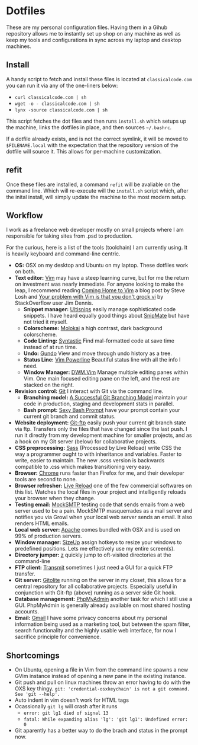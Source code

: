 Dotfiles 
========

These are my personal configuration files. Having them in a Gihub repository
allows me to instantly set up shop on any machine as well as keep my tools and
configurations in sync across my laptop and desktop machines.

Install 
-------

A handy script to fetch and install these files is located at
`classicalcode.com` you can run it via any of the one-liners below:

- `curl classicalcode.com | sh`
- `wget -o - classicalcode.com | sh`
- `lynx -source classicalcode.com | sh`

This script fetches the dot files and then runs `install.sh` which setups up
the machine, links the dotfiles in place, and then sources `~/.bashrc`.

If a dotfile already exists, and is not the correct symlink, it will be moved
to `$FILENAME.local` with the expectation that the repository version of the
dotfile will source it. This allows for per-machine customization.

refit
-----

Once these files are installed, a command `refit` will be avaliable on the
command line. Which will re-execute will the `install.sh` script which, after
the inital install, will simply update the machine to the most modern setup.

Workflow 
--------

I work as a freelance web developer mostly on small projects where I am
responsible for taking sites from .psd to production. 

For the curious, here is a list of the tools (toolchain) I am currently using.
It is heavily keyboard and command-line centric.

- __OS:__ OSX on my desktop and Ubuntu on my laptop. These dotfiles work on
  both. 
- __Text editor:__ [Vim](http://www.vim.org/) may have a steep learning curve,
  but for me the return on investment was nearly immediate. For anyone looking
  to make the leap, I recommend reading [Coming Home to
  Vim](http://stevelosh.com/blog/2010/09/coming-home-to-vim/) a blog post by
  Steve Losh and [Your problem with Vim is that you don't grock
  vi](http://stackoverflow.com/a/1220118) by StackOverflow user Jim Dennis.
    - __Snippet manager:__
      [Ultisnips](https://github.com/vim-scripts/UltiSnips) easily manage
      sophisticated code snippets. I have heard equally good things about
      [SnipMate](https://github.com/msanders/snipmate.vim/) but have not tried
      it myself.
    - __Colorscheme:__
      [Molokai](http://www.vim.org/scripts/script.php?script_id=2340) a high
      contrast, dark background colorscheme. 
    - __Code Linting:__ [Syntastic](http://github.com/scrooloose/syntastic)
      Find mal-formatted code at save time instead of at run time.
    - __Undo:__ [Gundo](http://github.com/sjl/gundo.vim) View and move through
      undo history as a tree.
    - __Status Line:__ [Vim
      Powerline](http://github.com/Lokaltog/vim-powerline) Beautiful status
      line with all the info I need.
    - __Window Manager:__ [DWM.Vim](http://github.com/spolu/dwm.vim) Manage
      multiple editing panes within Vim. One main focused editing pane on the
      left, and the rest are stacked on the right.
- __Revision control:__ [Git](http://git-scm.com/) I interact with Git via the
  command line.
    - __Branching model:__ [A Successful Git Branching
      Model](http://nvie.com/posts/a-successful-git-branching-model/) maintain
      your code in production, staging and development stats in parallel.
    - __Bash prompt:__ [Sexy Bash
      Prompt](https://github.com/captbaritone/dotfiles/blob/master/bash_prompt)
      have your prompt contain your current git branch and commit status.
- __Website deployment:__ [Git-ftp](https://github.com/ezyang/git-ftp) easily
  push your current git branch state via ftp. Transfers only the files that
  have changed since the last push. I run it directly from my development
  machine for smaller projects, and as a hook on my Git server (below) for
  collaborative projects.
- __CSS preprocessing:__ [Sass](http://sass-lang.com/) (Processed by Live
  Reload) write CSS the way a programmer ought to with inheritance and
  variables. Faster to write, easier to maintain. The new .scss version is
  backwards compatible to .css which makes transitioning very easy. 
- __Browser:__ [Chrome](http://www.google.com/chrome) runs faster than Firefox
  for me, and their developer tools are second to none.
- __Browser refresher:__ [Live Reload](http://livereload.com/) one of the few
  commercial softwares on this list. Watches the local files in your project
  and intelligently reloads your browser when they change.
- __Testing email:__ [MockSMTP](http://mocksmtpapp.com/) testing code that
  sends emails from a web server used to be a pain. MockSMTP masquerrades as
  a mail server and notifies you via Growl when your local web server sends an
  email.  It also renders HTML emails.
- __Local web server:__ [Apache](http://httpd.apache.org/) comes bundled with
  OSX and is used on 99% of production servers.
- __Window manager:__ [SizeUp](http://www.irradiatedsoftware.com/sizeup/)
  assign hotkeys to resize your windows to predefined positions. Lets me
  effectively use my entire screen(s).
- __Directory jumper:__ [z](https://github.com/sjl/z-zsh) quickly jump to
  oft-visited directories at the command-line
- __FTP client:__ [Transmit](http://panic.com/transmit/) sometimes I just need
  a GUI for a quick FTP transfer.
- __Git server:__ [Gitolite](https://github.com/sitaramc/gitolite/) running on
  the server in my closet, this allows for a central repository for all
  collaborative projects. Especially useful in conjunction with Git-ftp (above)
  running as a server side Git hook.
- __Database management:__ [PhpMyAdmin](http://www.phpmyadmin.net/) another
  task for which I still use a GUI. PhpMyAdmin is generally already available
  on most shared hosting accounts.
- __Email:__ [Gmail](http://gmail.com) I have some privacy concerns about my
  personal information being used as a marketing tool, but between the spam
  filter, search functionality and the highly usable web interface, for now
  I sacrifice principle for convenience.

Shortcomings 
------------

- On Ubuntu, opening a file in Vim from the command line spawns a new GVim
  instance instead of opening a new pane in the existing instance.
- Git push and pull on linux machines throw an error having to do with the OXS
  key thingy. `git: 'credential-osxkeychain' is not a git command. See 'git
  --help'.`
- Auto indent in vim doesn't work for HTML tags
- Ocassionally `git lg` will crash after it runs
    - `error: git lg1 died of signal 13`
    - `fatal: While expanding alias 'lg': 'git lg1': Undefined error: 0`
- Git aparently has a better way to do the brach and status in the prompt now.
